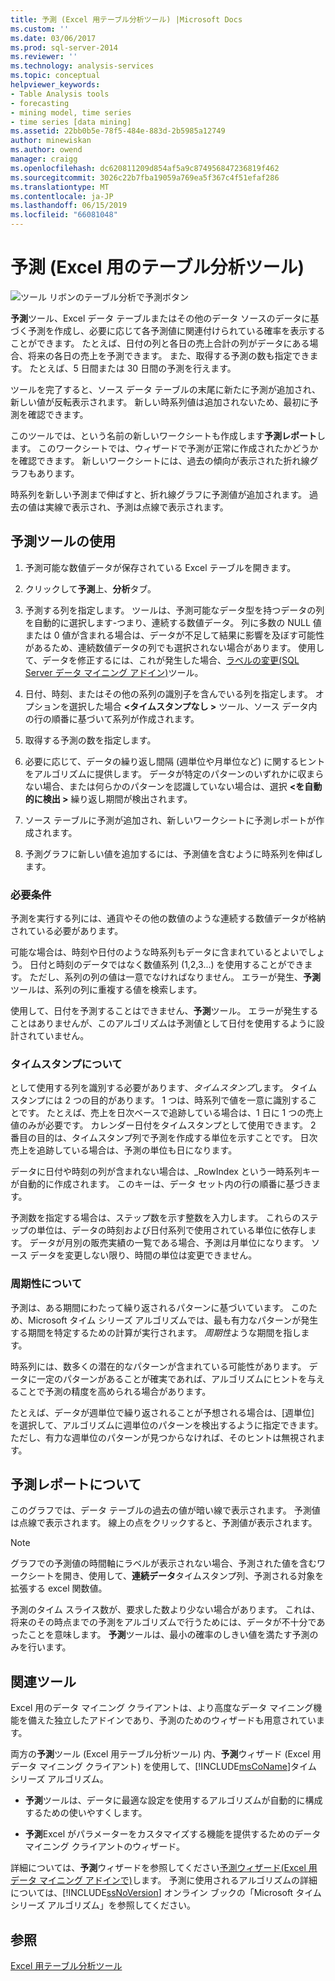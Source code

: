 ```yaml
---
title: 予測 (Excel 用テーブル分析ツール) |Microsoft Docs
ms.custom: ''
ms.date: 03/06/2017
ms.prod: sql-server-2014
ms.reviewer: ''
ms.technology: analysis-services
ms.topic: conceptual
helpviewer_keywords:
- Table Analysis tools
- forecasting
- mining model, time series
- time series [data mining]
ms.assetid: 22bb0b5e-78f5-484e-883d-2b5985a12749
author: minewiskan
ms.author: owend
manager: craigg
ms.openlocfilehash: dc620811209d854af5a9c874956847236819f462
ms.sourcegitcommit: 3026c22b7fba19059a769ea5f367c4f51efaf286
ms.translationtype: MT
ms.contentlocale: ja-JP
ms.lasthandoff: 06/15/2019
ms.locfileid: "66081048"
---
```

# <a name="forecast-table-analysis-tools-for-excel"></a>予測 (Excel 用のテーブル分析ツール)
  ![ツール リボンのテーブル分析で予測ボタン](media/tat-forecast.gif "テーブル分析ツール リボンの予測 ボタン")  
  
 **予測**ツール、Excel データ テーブルまたはその他のデータ ソースのデータに基づく予測を作成し、必要に応じて各予測値に関連付けられている確率を表示することができます。 たとえば、日付の列と各日の売上合計の列がデータにある場合、将来の各日の売上を予測できます。 また、取得する予測の数も指定できます。 たとえば、5 日間または 30 日間の予測を行えます。  
  
 ツールを完了すると、ソース データ テーブルの末尾に新たに予測が追加され、新しい値が反転表示されます。 新しい時系列値は追加されないため、最初に予測を確認できます。  
  
 このツールでは、という名前の新しいワークシートも作成します**予測レポート**します。 このワークシートでは、ウィザードで予測が正常に作成されたかどうかを確認できます。 新しいワークシートには、過去の傾向が表示された折れ線グラフもあります。  
  
 時系列を新しい予測まで伸ばすと、折れ線グラフに予測値が追加されます。 過去の値は実線で表示され、予測は点線で表示されます。  
  
## <a name="using-the-forecast-tool"></a>予測ツールの使用  
  
1.  予測可能な数値データが保存されている Excel テーブルを開きます。  
  
2.  クリックして**予測**上、**分析**タブ。  
  
3.  予測する列を指定します。 ツールは、予測可能なデータ型を持つデータの列を自動的に選択します-つまり、連続する数値データ。 列に多数の NULL 値または 0 値が含まれる場合は、データが不足して結果に影響を及ぼす可能性があるため、連続数値データの列でも選択されない場合があります。 使用して、データを修正するには、これが発生した場合、[ラベルの変更&#40;SQL Server データ マイニング アドイン&#41;](relabel-sql-server-data-mining-add-ins.md)ツール。  
  
4.  日付、時刻、またはその他の系列の識別子を含んでいる列を指定します。 オプションを選択した場合 **\<タイムスタンプなし >** ツール、ソース データ内の行の順番に基づいて系列が作成されます。  
  
5.  取得する予測の数を指定します。  
  
6.  必要に応じて、データの繰り返し間隔 (週単位や月単位など) に関するヒントをアルゴリズムに提供します。 データが特定のパターンのいずれかに収まらない場合、または何らかのパターンを認識していない場合は、選択 **\<を自動的に検出 >** 繰り返し期間が検出されます。  
  
7.  ソース テーブルに予測が追加され、新しいワークシートに予測レポートが作成されます。  
  
8.  予測グラフに新しい値を追加するには、予測値を含むように時系列を伸ばします。  
  
### <a name="requirements"></a>必要条件  
 予測を実行する列には、通貨やその他の数値のような連続する数値データが格納されている必要があります。  
  
 可能な場合は、時刻や日付のような時系列もデータに含まれているとよいでしょう。 日付と時刻のデータではなく数値系列 (1,2,3...) を使用することができます。 ただし、系列の列の値は一意でなければなりません。 エラーが発生、**予測**ツールは、系列の列に重複する値を検索します。  
  
 使用して、日付を予測することはできません、**予測**ツール。 エラーが発生することはありませんが、このアルゴリズムは予測値として日付を使用するように設計されていません。  
  
### <a name="understanding-time-stamps"></a>タイムスタンプについて  
 として使用する列を識別する必要があります、*タイムスタンプ*します。 タイムスタンプには 2 つの目的があります。 1 つは、時系列で値を一意に識別することです。 たとえば、売上を日次ベースで追跡している場合は、1 日に 1 つの売上値のみが必要です。 カレンダー日付をタイムスタンプとして使用できます。 2 番目の目的は、タイムスタンプ列で予測を作成する単位を示すことです。 日次売上を追跡している場合は、予測の単位も日になります。  
  
 データに日付や時刻の列が含まれない場合は、_RowIndex という一時系列キーが自動的に作成されます。 このキーは、データ セット内の行の順番に基づきます。  
  
 予測数を指定する場合は、ステップ数を示す整数を入力します。 これらのステップの単位は、データの時刻および日付系列で使用されている単位に依存します。 データが月別の販売実績の一覧である場合、予測は月単位になります。 ソース データを変更しない限り、時間の単位は変更できません。  
  
### <a name="understanding-periodicity"></a>周期性について  
 予測は、ある期間にわたって繰り返されるパターンに基づいています。 このため、Microsoft タイム シリーズ アルゴリズムでは、最も有力なパターンが発生する期間を特定するための計算が実行されます。 *周期性*ような期間を指します。  
  
 時系列には、数多くの潜在的なパターンが含まれている可能性があります。 データに一定のパターンがあることが確実であれば、アルゴリズムにヒントを与えることで予測の精度を高められる場合があります。  
  
 たとえば、データが週単位で繰り返されることが予想される場合は、[週単位] を選択して、アルゴリズムに週単位のパターンを検出するように指定できます。 ただし、有力な週単位のパターンが見つからなければ、そのヒントは無視されます。  
  
## <a name="understanding-the-forecasting-report"></a>予測レポートについて  
 このグラフでは、データ テーブルの過去の値が暗い線で表示されます。 予測値は点線で表示されます。 線上の点をクリックすると、予測値が表示されます。  
  
> [!NOTE]  
>  グラフでの予測値の時間軸にラベルが表示されない場合、予測された値を含むワークシートを開き、使用して、**連続データ**タイムスタンプ列、予測される対象を拡張する excel 関数値。  
  
 予測のタイム スライス数が、要求した数より少ない場合があります。 これは、将来のその時点までの予測をアルゴリズムで行うためには、データが不十分であったことを意味します。 **予測**ツールは、最小の確率のしきい値を満たす予測のみを行います。  
  
## <a name="related-tools"></a>関連ツール  
 Excel 用のデータ マイニング クライアントは、より高度なデータ マイニング機能を備えた独立したアドインであり、予測のためのウィザードも用意されています。  
  
 両方の**予測**ツール (Excel 用テーブル分析ツール) 内、**予測**ウィザード (Excel 用データ マイニング クライアント) を使用して、[!INCLUDE[msCoName](../includes/msconame-md.md)]タイム シリーズ アルゴリズム。  
  
-   **予測**ツールは、データに最適な設定を使用するアルゴリズムが自動的に構成するための使いやすくします。  
  
-   **予測**Excel がパラメーターをカスタマイズする機能を提供するためのデータ マイニング クライアントのウィザード。  
  
 詳細については、**予測**ウィザードを参照してください[予測ウィザード&#40;Excel 用データ マイニング アドインで&#41;](forecast-wizard-data-mining-add-ins-for-excel.md)します。 予測に使用されるアルゴリズムの詳細については、[!INCLUDE[ssNoVersion](../includes/ssnoversion-md.md)] オンライン ブックの「Microsoft タイム シリーズ アルゴリズム」を参照してください。  
  
## <a name="see-also"></a>参照  
 [Excel 用テーブル分析ツール](table-analysis-tools-for-excel.md)  
  
  
